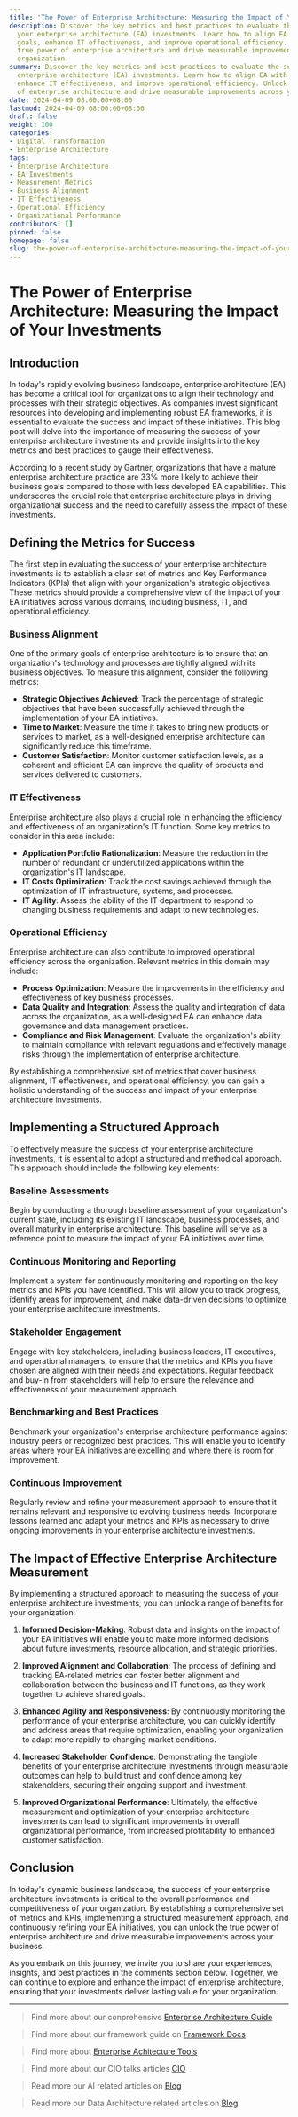 ```yaml
---
title: 'The Power of Enterprise Architecture: Measuring the Impact of Your Investments'
description: Discover the key metrics and best practices to evaluate the success of
  your enterprise architecture (EA) investments. Learn how to align EA with business
  goals, enhance IT effectiveness, and improve operational efficiency. Unlock the
  true power of enterprise architecture and drive measurable improvements across your
  organization.
summary: Discover the key metrics and best practices to evaluate the success of your
  enterprise architecture (EA) investments. Learn how to align EA with business goals,
  enhance IT effectiveness, and improve operational efficiency. Unlock the true power
  of enterprise architecture and drive measurable improvements across your organization.
date: 2024-04-09 08:00:00+08:00
lastmod: 2024-04-09 08:00:00+08:00
draft: false
weight: 100
categories:
- Digital Transformation
- Enterprise Architecture
tags:
- Enterprise Architecture
- EA Investments
- Measurement Metrics
- Business Alignment
- IT Effectiveness
- Operational Efficiency
- Organizational Performance
contributors: []
pinned: false
homepage: false
slug: the-power-of-enterprise-architecture-measuring-the-impact-of-your-investments
---
```



# The Power of Enterprise Architecture: Measuring the Impact of Your Investments

## Introduction

In today's rapidly evolving business landscape, enterprise architecture (EA) has become a critical tool for organizations to align their technology and processes with their strategic objectives. As companies invest significant resources into developing and implementing robust EA frameworks, it is essential to evaluate the success and impact of these initiatives. This blog post will delve into the importance of measuring the success of your enterprise architecture investments and provide insights into the key metrics and best practices to gauge their effectiveness.

According to a recent study by Gartner, organizations that have a mature enterprise architecture practice are 33% more likely to achieve their business goals compared to those with less developed EA capabilities. This underscores the crucial role that enterprise architecture plays in driving organizational success and the need to carefully assess the impact of these investments.

## Defining the Metrics for Success

The first step in evaluating the success of your enterprise architecture investments is to establish a clear set of metrics and Key Performance Indicators (KPIs) that align with your organization's strategic objectives. These metrics should provide a comprehensive view of the impact of your EA initiatives across various domains, including business, IT, and operational efficiency.

### Business Alignment
One of the primary goals of enterprise architecture is to ensure that an organization's technology and processes are tightly aligned with its business objectives. To measure this alignment, consider the following metrics:
- **Strategic Objectives Achieved**: Track the percentage of strategic objectives that have been successfully achieved through the implementation of your EA initiatives.
- **Time to Market**: Measure the time it takes to bring new products or services to market, as a well-designed enterprise architecture can significantly reduce this timeframe.
- **Customer Satisfaction**: Monitor customer satisfaction levels, as a coherent and efficient EA can improve the quality of products and services delivered to customers.

### IT Effectiveness
Enterprise architecture also plays a crucial role in enhancing the efficiency and effectiveness of an organization's IT function. Some key metrics to consider in this area include:
- **Application Portfolio Rationalization**: Measure the reduction in the number of redundant or underutilized applications within the organization's IT landscape.
- **IT Costs Optimization**: Track the cost savings achieved through the optimization of IT infrastructure, systems, and processes.
- **IT Agility**: Assess the ability of the IT department to respond to changing business requirements and adapt to new technologies.

### Operational Efficiency
Enterprise architecture can also contribute to improved operational efficiency across the organization. Relevant metrics in this domain may include:
- **Process Optimization**: Measure the improvements in the efficiency and effectiveness of key business processes.
- **Data Quality and Integration**: Assess the quality and integration of data across the organization, as a well-designed EA can enhance data governance and data management practices.
- **Compliance and Risk Management**: Evaluate the organization's ability to maintain compliance with relevant regulations and effectively manage risks through the implementation of enterprise architecture.

By establishing a comprehensive set of metrics that cover business alignment, IT effectiveness, and operational efficiency, you can gain a holistic understanding of the success and impact of your enterprise architecture investments.

## Implementing a Structured Approach

To effectively measure the success of your enterprise architecture investments, it is essential to adopt a structured and methodical approach. This approach should include the following key elements:

### Baseline Assessments
Begin by conducting a thorough baseline assessment of your organization's current state, including its existing IT landscape, business processes, and overall maturity in enterprise architecture. This baseline will serve as a reference point to measure the impact of your EA initiatives over time.

### Continuous Monitoring and Reporting
Implement a system for continuously monitoring and reporting on the key metrics and KPIs you have identified. This will allow you to track progress, identify areas for improvement, and make data-driven decisions to optimize your enterprise architecture investments.

### Stakeholder Engagement
Engage with key stakeholders, including business leaders, IT executives, and operational managers, to ensure that the metrics and KPIs you have chosen are aligned with their needs and expectations. Regular feedback and buy-in from stakeholders will help to ensure the relevance and effectiveness of your measurement approach.

### Benchmarking and Best Practices
Benchmark your organization's enterprise architecture performance against industry peers or recognized best practices. This will enable you to identify areas where your EA initiatives are excelling and where there is room for improvement.

### Continuous Improvement
Regularly review and refine your measurement approach to ensure that it remains relevant and responsive to evolving business needs. Incorporate lessons learned and adapt your metrics and KPIs as necessary to drive ongoing improvements in your enterprise architecture investments.

## The Impact of Effective Enterprise Architecture Measurement

By implementing a structured approach to measuring the success of your enterprise architecture investments, you can unlock a range of benefits for your organization:

1. **Informed Decision-Making**: Robust data and insights on the impact of your EA initiatives will enable you to make more informed decisions about future investments, resource allocation, and strategic priorities.

2. **Improved Alignment and Collaboration**: The process of defining and tracking EA-related metrics can foster better alignment and collaboration between the business and IT functions, as they work together to achieve shared goals.

3. **Enhanced Agility and Responsiveness**: By continuously monitoring the performance of your enterprise architecture, you can quickly identify and address areas that require optimization, enabling your organization to adapt more rapidly to changing market conditions.

4. **Increased Stakeholder Confidence**: Demonstrating the tangible benefits of your enterprise architecture investments through measurable outcomes can help to build trust and confidence among key stakeholders, securing their ongoing support and investment.

5. **Improved Organizational Performance**: Ultimately, the effective measurement and optimization of your enterprise architecture investments can lead to significant improvements in overall organizational performance, from increased profitability to enhanced customer satisfaction.

## Conclusion

In today's dynamic business landscape, the success of your enterprise architecture investments is critical to the overall performance and competitiveness of your organization. By establishing a comprehensive set of metrics and KPIs, implementing a structured measurement approach, and continuously refining your EA initiatives, you can unlock the true power of enterprise architecture and drive measurable improvements across your business.

As you embark on this journey, we invite you to share your experiences, insights, and best practices in the comments section below. Together, we can continue to explore and enhance the impact of enterprise architecture, ensuring that your investments deliver lasting value for your organization.


---

> Find more about our conprehensive [Enterprise Architecture Guide](/docs/ultimate-guides/chapter-1.1-introduction-of-enterprise-architecture/)

> Find more about our framework guide on [Framework Docs](/docs/frameworks/)

> Find more about [Enterprise Achitecture Tools](/docs/software-tools/)

> Find more about our CIO talks articles [CIO](/tags/cio/)

> Read more our AI related articles on [Blog](/tags/artificial-intelligence/)

> Read more our Data Architecture related articles on [Blog](/tags/data-architecture/)
